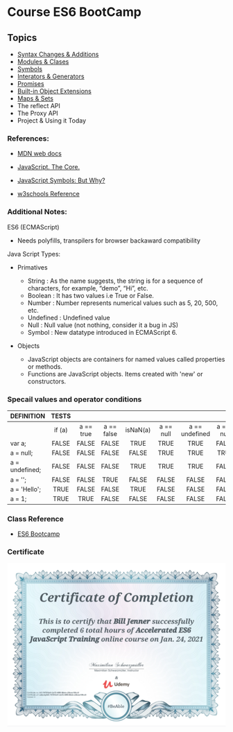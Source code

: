 # Course ES6 BootCamp

## Topics

- [Syntax Changes & Additions](https://www.udemy.com/course/es6-bootcamp-next-generation-javascript/learn/lecture/5331652#overview)
- [Modules & Clases](https://www.udemy.com/course/es6-bootcamp-next-generation-javascript/learn/lecture/5331758#overview)
- [Symbols](https://www.udemy.com/course/es6-bootcamp-next-generation-javascript/learn/lecture/5331846#overview)
- [Interators & Generators](https://www.udemy.com/course/es6-bootcamp-next-generation-javascript/learn/lecture/5331866#overview)
- [Promises](https://www.udemy.com/course/es6-bootcamp-next-generation-javascript/learn/lecture/5331968#overview)
- [Built-in Object Extensions](https://www.udemy.com/course/es6-bootcamp-next-generation-javascript/learn/lecture/5332006#overview)
- [Maps & Sets](https://www.udemy.com/course/es6-bootcamp-next-generation-javascript/learn/lecture/5332028#overview)
- The reflect API
- The Proxy API
- Project & Using it Today

### References:

- [MDN web docs](https://developer.mozilla.org/)

- [JavaScript. The Core.](http://dmitrysoshnikov.com/ecmascript/javascript-the-core/)

- [JavaScript Symbols: But Why?](https://medium.com/intrinsic/javascript-symbols-but-why-6b02768f4a5c)

- [w3schools Reference](https://www.w3schools.com/js/default.asp)

### Additional Notes:

ES6 (ECMAScript)

- Needs polyfills, transpilers for browser backaward compatibility

Java Script Types:

- Primatives

  - String : As the name suggests, the string is for a sequence of characters, for example, “demo”, “Hi”, etc.
  - Boolean : It has two values i.e True or False.
  - Number : Number represents numerical values such as 5, 20, 500, etc.
  - Undefined : Undefined value
  - Null : Null value (not nothing, consider it a bug in JS)
  - Symbol : New datatype introduced in ECMAScript 6.

- Objects

  - JavaScript objects are containers for named values called properties or methods.
  - Functions are JavaScript objects. Items created with 'new' or constructors.

### Specail values and operator conditions

| DEFINITION     | TESTS  |           |            |          |           |                |            |                 |
| :------------- | :----: | :-------: | :--------: | :------: | :-------: | :------------: | :--------: | :-------------: |
|                | if (a) | a == true | a == false | isNaN(a) | a == null | a == undefined | a === null | a === undefined |
| var a;         | FALSE  |   FALSE   |   FALSE    |   TRUE   |   TRUE    |      TRUE      |   FALSE    |      TRUE       |
| a = null;      | FALSE  |   FALSE   |   FALSE    |  FALSE   |   TRUE    |      TRUE      |    TRUE    |      FALSE      |
| a = undefined; | FALSE  |   FALSE   |   FALSE    |   TRUE   |   TRUE    |      TRUE      |   FALSE    |      TRUE       |
| a = '';        | FALSE  |   FALSE   |    TRUE    |  FALSE   |   FALSE   |     FALSE      |   FALSE    |      FALSE      |
| a = 'Hello';   |  TRUE  |   FALSE   |   FALSE    |   TRUE   |   FALSE   |     FALSE      |   FALSE    |      FALSE      |
| a = 1;         |  TRUE  |   TRUE    |   FALSE    |  FALSE   |   FALSE   |     FALSE      |   FALSE    |      FALSE      |

### Class Reference

- [ES6 Bootcamp](https://www.udemy.com/course/es6-bootcamp-next-generation-javascript)

### Certificate

![Certificate](./images/certificate.png)
